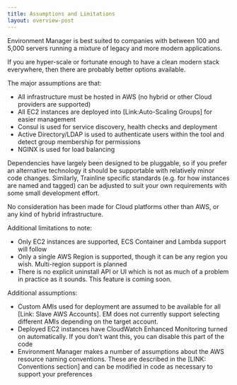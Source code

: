 ```yaml
---
title: Assumptions and Limitations
layout: overview-post
---
```


Environment Manager is best suited to companies with between 100 and 5,000 servers running a mixture of legacy and more modern applications.

If you are hyper-scale or fortunate enough to have a clean modern stack everywhere, then there are probably better options available.

The major assumptions are that:
-	All infrastructure must be hosted in AWS (no hybrid or other Cloud providers are supported)
-	All EC2 instances are deployed into [Link:Auto-Scaling Groups] for easier management
-	Consul is used for service discovery, health checks and deployment
-	Active Directory/LDAP is used to authenticate users within the tool and detect group membership for permissions
-	NGINX is used for load balancing

Dependencies have largely been designed to be pluggable, so if you prefer an alternative technology it should be supportable with relatively minor code changes. Similarly, Trainline specific standards (e.g. for how instances are named and tagged) can be adjusted to suit your own requirements with some small development effort.

No consideration has been made for Cloud platforms other than AWS, or any kind of hybrid infrastructure.

Additional limitations to note:
-	Only EC2 instances are supported, ECS Container and Lambda support will follow
-	Only a single AWS Region is supported, though it can be any region you wish. Multi-region support is planned
-	There is no explicit uninstall API or UI which is not as much of a problem in practice as it sounds. This feature is coming soon.

Additional assumptions:
-	Custom AMIs used for deployment are assumed to be available for all [Link: Slave AWS Accounts]. EM does not currently support selecting different AMIs depending on the target account.
-	Deployed EC2 instances have CloudWatch Enhanced Monitoring turned on automatically. If you don’t want this, you can disable this part of the code
-	Environment Manager makes a number of assumptions about the AWS resource naming conventions. These are described in the [LINK: Conventions section] and can be modified in code as necessary to support your preferences

